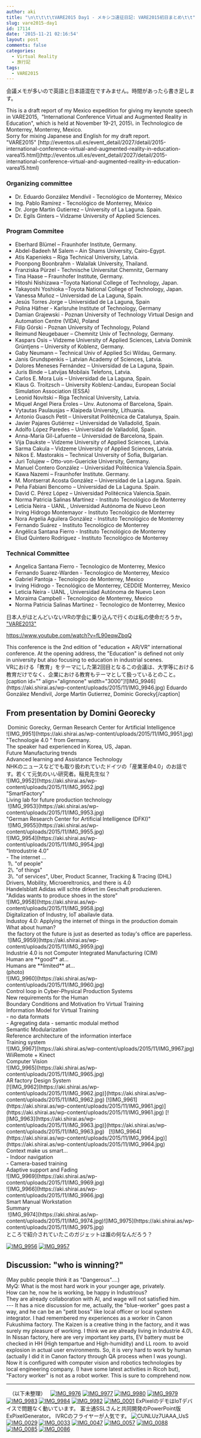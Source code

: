 ```yaml
---
author: aki
title: "\n\t\t\t\tVARE2015 Day1 - メキシコ遠征日記: VARE2015初日まとめ\t\t"
slug: vare2015-day1
id: 17114
date: '2015-11-21 02:16:54'
layout: post
comments: false
categories:
  - Virtual Reality
  - 旅行記
tags:
  - VARE2015
---
```


会議メモが多いので英語と日本語混在ですみません。時間があったら書き足します。

<div>This is a draft report of my Mexico expedition for giving my keynote speech in VARE2015,  "International Conference Virtual and Augmented Reality in Education", which is held at November 19-21, 2015\. in Technologico de Monterrey, Monterrey, Mexico.</div>

<div>Sorry for mixing Japanese and English for my draft report.</div>

<div>"VARE2015" [http://eventos.ull.es/event_detail/2027/detail/2015-international-conference-virtual-and-augmented-reality-in-education-varea15.html](http://eventos.ull.es/event_detail/2027/detail/2015-international-conference-virtual-and-augmented-reality-in-education-varea15.html)

### Organizing committee

*   Dr. Eduardo González Mendívil - Tecnológico de Monterrey, México
*   Ing. Pablo Ramírez - Tecnológico de Monterrey, México
*   Dr. Jorge Martin Gutierrez – University of La Laguna. Spain.
*   Dr. Egils Ginters – Vidzame University of Applied Sciences.

### Program Commitee

*   Eberhard Blümel – Fraunhofer Institute, Germany.
*   Abdel-Badeeh M Salem – Ain Shams University, Cairo-Egypt.
*   Atis Kapenieks – Riga Technical University, Latvia.
*   Poonpong Boonbrahm - Walailak University, Thailand.
*   Franziska Pürzel - Technische Universitat Chemnitz, Germany
*   Tina Haase – Fraunhofer Institute, Germany.
*   Hitoshi Nishizawa –Toyota National College of Technology, Japan.
*   Takayoshi Yoshioka –Toyota National College of Technology, Japan.
*   Vanessa Muñoz – Universidad de La Laguna, Spain.
*   Jesús Torres Jorge – Universidad de La Laguna, Spain
*   Polina Häfner - Karlsruhe Institute of Technology, Germany
*   Damian Grajewski - Poznan University of Technology Virtual Design and Automation Centre (VIDA), Poland
*   Filip Górski - Poznan University of Technology, Poland
*   Reimund Neugebauer – Chemnitz Univ of Technology, Germany.
*   Kaspars Osis – Vidzeme University of Applied Sciences, Latvia Dominik Grüntjens – University of Koblenz, Germany.
*   Gaby Neumann – Technical Univ of Applied Sci Wildau, Germany.
*   Janis Grundspenkis – Latvian Academy of Sciences, Latvia.
*   Dolores Meneses Fernández – Universidad de La Laguna, Spain.
*   Juris Binde – Latvijas Mobilais Telefons, Latvia.
*   Carlos E. Mora Luis – Universidad de La Laguna, Spain.
*   Klaus G. Troitzsch – University Koblenz-Landau, European Social Simulation Association (ESSA)
*   Leonid Novitski – Riga Technical University, Latvia.
*   Miquel Angel Piera Eroles – Unv. Autonoma of Barcelona, Spain.
*   Vytautas Paulausjas – Klaipeda University, Lithuania.
*   Antonio Guasch Petit – Universitat Politècnica de Catalunya, Spain.
*   Javier Pajares Gutiérrez – Universidad de Valladolid, Spain.
*   Adolfo López Paredes – Universidad de Valladolid, Spain.
*   Anna-María Gil-Lafuente – Universidad de Barcelona, Spain.
*   Vija Daukste – Vidzeme University of Applied Sciences, Latvia.
*   Sarma Cakula – Vidzeme University of Applied Sciences, Latvia.
*   Nikos E. Mastorakis – Technical University of Sofia, Bulgarian.
*   Juri Tolujew – Otto-von-Guericke University, Germany.
*   Manuel Contero González – Universidad Politécnica Valencia.Spain.
*   Kawa Nazemi – Fraunhofer Institute. Germany.
*   M. Montserrat Acosta González – Universidad de La Laguna. Spain.
*   Peña Fabiani Bencomo – Universidad de La Laguna. Spain.
*   David C. Pérez López – Universidad Politécnica Valencia.Spain.
*   Norma Patricia Salinas Martínez - Instituto Tecnológico de Monterrey
*   Leticia Neira - UANL , Universidad Autónoma de Nuevo Leon
*   Irving Hidrogo Montemayor - Instituto Tecnológico de Monterrey
*   Nora Argelia Aguilera González - Instituto Tecnológico de Monterrey
*   Fernando Suárez - Instituto Tecnológico de Monterrey
*   Angélica Santana Fierro - Instituto Tecnológico de Monterrey
*   Eliud Quintero Rodríguez - Instituto Tecnológico de Monterrey

### Technical Committee

*   Angelica Santana Fierro - Tecnologico de Monterrey, Mexico
*   Fernando Suarez-Warden - Tecnologico de Monterrey, Mexico
*   Gabriel Pantoja - Tecnologico de Monterrey, Mexico
*   Irving Hidrogo - Tecnológico de Monterrey, CEDDIE Monterrey, Mexico
*   Leticia Neira - UANL , Universidad Autónoma de Nuevo Leon
*   Moraima Campbell - Tecnologico de Monterrey, Mexico
*   Norma Patricia Salinas Martinez - Tecnologico de Monterrey, Mexico

日本人がほとんどいないVRの学会に乗り込んで行くのは私の使命だろうか。 ["VARE2013"](http://www.sciencedirect.com/science/article/pii/S1877050913012064)</div>

https://www.youtube.com/watch?v=fL90eqwZbqQ

<div>This conference is the 2nd edition of "education + AR/VR" international conference. At the opening address, the "Education" is defined not only in university but also focusing to education in industrial scenes.</div>

<div>VRにおける「教育」をテーマにした第2回目となるこの会議は、大学等における教育だけでなく、企業における教育もテーマとして扱っているとのこと。</div>

<div>[caption id="" align="alignnone" width="3000"]![IMG_9946](https://aki.shirai.as/wp-content/uploads/2015/11/IMG_9946.jpg) Eduardo González Mendívil, Jorge Martin Gutierrez, Dominic Gorecky[/caption]</div>

<div>

## From presentation by Domini Georecky

<div> Dominic Gorecky, German Research Center for Artificial Intelligence</div>

</div>

<div>![IMG_9951](https://aki.shirai.as/wp-content/uploads/2015/11/IMG_9951.jpg)</div>

<div>"Technologie 4.0 " from Germany.</div>

<div>The speaker had experienced in Korea, US, Japan.</div>

<div>Future Manufacturing trends</div>

<div>Advanced learning and Assistance Technology</div>

<div>NHKのニュースなどでも取り扱われていたドイツの「産業革命4.0」のお話です。若くて元気のいい研究者。稲見先生似？</div>

<div>![IMG_9952](https://aki.shirai.as/wp-content/uploads/2015/11/IMG_9952.jpg)</div>

<div>"SmartFactory"</div>

<div>Living lab for future production technology</div>

<div> ![IMG_9953](https://aki.shirai.as/wp-content/uploads/2015/11/IMG_9953.jpg)</div>

<div>"German Research Center for Artificial Intelligence (DFKI)"</div>

<div> ![IMG_9955](https://aki.shirai.as/wp-content/uploads/2015/11/IMG_9955.jpg)</div>

<div>![IMG_9954](https://aki.shirai.as/wp-content/uploads/2015/11/IMG_9954.jpg)</div>

<div>"Introdustrie 4.0"</div>

<div>- The internet ...</div>

<div> 1\. "of people"</div>

<div> 2\. "of things"</div>

<div> 3\. "of services", Uber, Product Scanner, Tracking & Tracing (DHL)</div>

<div>Drivers, Mobility, Microereltronics, and there is 4.0</div>

<div>Handelsblatt Adidas will schte dirkert im Geschaft produzieren.</div>

<div>"Adidas wants to produce shoes in the store"</div>

<div>![IMG_9958](https://aki.shirai.as/wp-content/uploads/2015/11/IMG_9958.jpg)</div>

<div>Digitalization of Industry, IoT abailavle data.</div>

<div>Industoy 4.0: Applying the internet of things in the production domain</div>

<div>What about human?</div>

<div> the factory ot the future is just as deserted as today's office are paperless.</div>

<div> ![IMG_9959](https://aki.shirai.as/wp-content/uploads/2015/11/IMG_9959.jpg)</div>

<div>Industrie 4.0 is not Computer Integrated Manufacturing (CIM)</div>

<div>Human are **good** at...</div>

<div>Humans are **limited** at...</div>

<div>(photo)</div>

<div>![IMG_9960](https://aki.shirai.as/wp-content/uploads/2015/11/IMG_9960.jpg)</div>

<div>Control loop in Cyber-Physical Production Systems</div>

<div>New requirements for the Human</div>

<div>Boundary Conditions and Motivation fro Virtual Training</div>

<div>Information Model for Virtual Training</div>

<div>- no data formats</div>

<div>- Agregating data - semantic modulal method</div>

<div>Semantic Modularization</div>

<div>Reference architecture of the information interface</div>

<div>Training system</div>

<div>![IMG_9967](https://aki.shirai.as/wp-content/uploads/2015/11/IMG_9967.jpg)</div>

<div>WiiRemote + Kinect</div>

<div>Computer Vision</div>

<div>![IMG_9965](https://aki.shirai.as/wp-content/uploads/2015/11/IMG_9965.jpg)</div>

<div>AR factory Design System</div>

<div>[![IMG_9962](https://aki.shirai.as/wp-content/uploads/2015/11/IMG_9962.jpg)](https://aki.shirai.as/wp-content/uploads/2015/11/IMG_9962.jpg) [![IMG_9961](https://aki.shirai.as/wp-content/uploads/2015/11/IMG_9961.jpg)](https://aki.shirai.as/wp-content/uploads/2015/11/IMG_9961.jpg) [![IMG_9963](https://aki.shirai.as/wp-content/uploads/2015/11/IMG_9963.jpg)](https://aki.shirai.as/wp-content/uploads/2015/11/IMG_9963.jpg)   [![IMG_9964](https://aki.shirai.as/wp-content/uploads/2015/11/IMG_9964.jpg)](https://aki.shirai.as/wp-content/uploads/2015/11/IMG_9964.jpg)</div>

<div>Context make us smart...</div>

<div>- Indoor navigation</div>

<div>- Camera-based training</div>

<div>Adaptive support and Fading</div>

<div>![IMG_9969](https://aki.shirai.as/wp-content/uploads/2015/11/IMG_9969.jpg)</div>

<div>![IMG_9966](https://aki.shirai.as/wp-content/uploads/2015/11/IMG_9966.jpg)</div>

<div>Smart Manual Workstation</div>

<div>Summary</div>

<div> ![IMG_9974](https://aki.shirai.as/wp-content/uploads/2015/11/IMG_9974.jpg)![IMG_9975](https://aki.shirai.as/wp-content/uploads/2015/11/IMG_9975.jpg)</div>

<div>ところで紹介されていたこのガジェットは誰の何なんだろう？</div>

[![IMG_9956](https://aki.shirai.as/wp-content/uploads/2015/11/IMG_9956.jpg)](https://aki.shirai.as/wp-content/uploads/2015/11/IMG_9956.jpg) [![IMG_9957](https://aki.shirai.as/wp-content/uploads/2015/11/IMG_9957.jpg)](https://aki.shirai.as/wp-content/uploads/2015/11/IMG_9957.jpg)

## Discussion: "who is winning?"

<div>(May public people think it as "Dangerous"....)</div>

<div>MyQ: What is the most hard work in your younger age, privately.</div>

<div>How can he, now he is working, be happy in Industrious?</div>

<div>They are already collaboration with AI, and wage will not satisfied him.</div>

<div>--- It has a nice discussion for me, actually, the "blue-worker" goes past a way, and he can be an "petit boss" like local officer or local system integrator. I had remembered my experiences as a worker in Canon Fukushima factory. The Kaizen is a creative thing in the factory, and it was surely my pleasure of working. I think we are already living in Industrie 4.0\. In Nissan factory, here are very important key parts, EV battery must be checked in HH (High tempartue and High-humidity) and LL room. to avoid explosion in actual user environments. So, it is very hard to work by human (actually I did it in Canon factory through QA process when I was young). Now it is configured with computer vision and robotics technologies by local engineering company. (I have some latest activities in Ricoh but), "Factory worker" is not as a robot worker. This is sure to comprehend now.</div>

* * *

  （以下未整理）   [![IMG_9976](https://aki.shirai.as/wp-content/uploads/2015/11/IMG_9976.jpg)](https://aki.shirai.as/wp-content/uploads/2015/11/IMG_9976.jpg) [![IMG_9977](https://aki.shirai.as/wp-content/uploads/2015/11/IMG_9977.jpg)](https://aki.shirai.as/wp-content/uploads/2015/11/IMG_9977.jpg) [![IMG_9980](https://aki.shirai.as/wp-content/uploads/2015/11/IMG_9980.jpg)](https://aki.shirai.as/wp-content/uploads/2015/11/IMG_9980.jpg) [![IMG_9979](https://aki.shirai.as/wp-content/uploads/2015/11/IMG_9979.jpg)](https://aki.shirai.as/wp-content/uploads/2015/11/IMG_9979.jpg) [![IMG_9983](https://aki.shirai.as/wp-content/uploads/2015/11/IMG_9983.jpg)](https://aki.shirai.as/wp-content/uploads/2015/11/IMG_9983.jpg) [![IMG_9984](https://aki.shirai.as/wp-content/uploads/2015/11/IMG_9984.jpg)](https://aki.shirai.as/wp-content/uploads/2015/11/IMG_9984.jpg) [![IMG_9982](https://aki.shirai.as/wp-content/uploads/2015/11/IMG_9982.jpg)](https://aki.shirai.as/wp-content/uploads/2015/11/IMG_9982.jpg) [![IMG_0001](https://aki.shirai.as/wp-content/uploads/2015/11/IMG_0001.jpg)](https://aki.shirai.as/wp-content/uploads/2015/11/IMG_0001.jpg) ExPixelのデモはIoTデバイスで問題なく動いています。 富士通SSLさんと共同開発のPowerPoint版ExPixelGenerator。 IVRCのフライヤーが人気です。 ![CUNLUz7UAAA_UsS](https://aki.shirai.as/wp-content/uploads/2015/11/CUNLUz7UAAA_UsS.jpg)   [![IMG_0029](https://aki.shirai.as/wp-content/uploads/2015/11/IMG_0029.jpg)](https://aki.shirai.as/wp-content/uploads/2015/11/IMG_0029.jpg) [![IMG_0033](https://aki.shirai.as/wp-content/uploads/2015/11/IMG_0033.jpg)](https://aki.shirai.as/wp-content/uploads/2015/11/IMG_0033.jpg) [![IMG_0047](https://aki.shirai.as/wp-content/uploads/2015/11/IMG_0047.jpg)](https://aki.shirai.as/wp-content/uploads/2015/11/IMG_0047.jpg) [![IMG_0057](https://aki.shirai.as/wp-content/uploads/2015/11/IMG_0057.jpg)](https://aki.shirai.as/wp-content/uploads/2015/11/IMG_0057.jpg) [![IMG_0088](https://aki.shirai.as/wp-content/uploads/2015/11/IMG_0088.jpg)](https://aki.shirai.as/wp-content/uploads/2015/11/IMG_0088.jpg) [![IMG_0085](https://aki.shirai.as/wp-content/uploads/2015/11/IMG_0085.jpg)](https://aki.shirai.as/wp-content/uploads/2015/11/IMG_0085.jpg) [![IMG_0086](https://aki.shirai.as/wp-content/uploads/2015/11/IMG_0086.jpg)](https://aki.shirai.as/wp-content/uploads/2015/11/IMG_0086.jpg)
